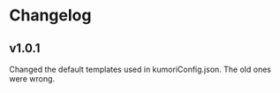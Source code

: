 # Changelog

## v1.0.1

Changed the default templates used in kumoriConfig.json. The old ones were wrong.
